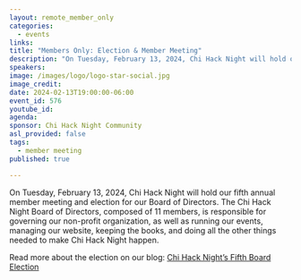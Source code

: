 ```yaml
---
layout: remote_member_only
categories:
  - events
links: 
title: "Members Only: Election & Member Meeting"
description: "On Tuesday, February 13, 2024, Chi Hack Night will hold our fifth annual member meeting and election for our Board of Directors."
speakers:
image: /images/logo/logo-star-social.jpg
image_credit:
date: 2024-02-13T19:00:00-06:00
event_id: 576
youtube_id: 
agenda: 
sponsor: Chi Hack Night Community
asl_provided: false
tags: 
  - member meeting
published: true

---
```


On Tuesday, February 13, 2024, Chi Hack Night will hold our fifth annual member meeting and election for our Board of Directors. The Chi Hack Night Board of Directors, composed of 11 members, is responsible for governing our non-profit organization, as well as running our events, managing our website, keeping the books, and doing all the other things needed to make Chi Hack Night happen.

Read more about the election on our blog: [Chi Hack Night’s Fifth Board Election](/blog/2024/01/26/board-member-elections)
